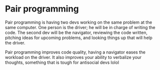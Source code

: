 # Pair programming 

Pair programming is having two devs working on the same problem at the same computer. One person is the driver; he will be in charge of writing the code. The second dev will be the navigator, reviewing the code written, pitching ideas for upcoming problems, and looking things up that will help the driver.

Pair programming improves code quality, having a navigator eases the workload on the driver. It also improves your ability to verbalize your thoughts, something that is tough for antisocial devs lolol